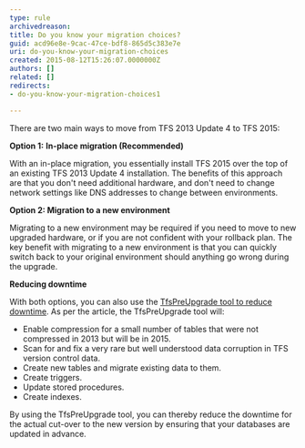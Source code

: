 ```yaml
---
type: rule
archivedreason: 
title: Do you know your migration choices?
guid: acd96e8e-9cac-47ce-bdf8-865d5c383e7e
uri: do-you-know-your-migration-choices
created: 2015-08-12T15:26:07.0000000Z
authors: []
related: []
redirects:
- do-you-know-your-migration-choices1

---
```


There are two main ways to move from TFS 2013 Update 4 to TFS 2015:

<!--endintro-->

**Option 1:** **In-place migration (Recommended)**

With an in-place migration, you essentially install TFS 2015 over the top of an existing TFS 2013 Update 4 installation. The benefits of this approach are that you don't need additional hardware, and don't need to change network settings like DNS addresses to change between environments.



**Option 2: Migration to a new environment**

Migrating to a new environment may be required if you need to move to new upgraded hardware, or if you are not confident with your rollback plan. The key benefit with migrating to a new environment is that you can quickly switch back to your original environment should anything go wrong during the upgrade.



**Reducing downtime**

With both options, you can also use the [TfsPreUpgrade tool to reduce downtime](https&#58;//msdn.microsoft.com/en-us/Library/vs/alm/TFS/upgrade/pre-upgrade). As per the article, the TfsPreUpgrade tool will:

* Enable compression for a small number of tables that were not compressed in 2013 but will be in 2015.
* Scan for and fix a very rare but well understood data corruption in TFS version control data.
* Create new tables and migrate existing data to them.
* Create triggers.
* Update stored procedures.
* Create indexes.


By using the TfsPreUpgrade tool, you can thereby reduce the downtime for the actual cut-over to the new version by ensuring that your databases are updated in advance.
